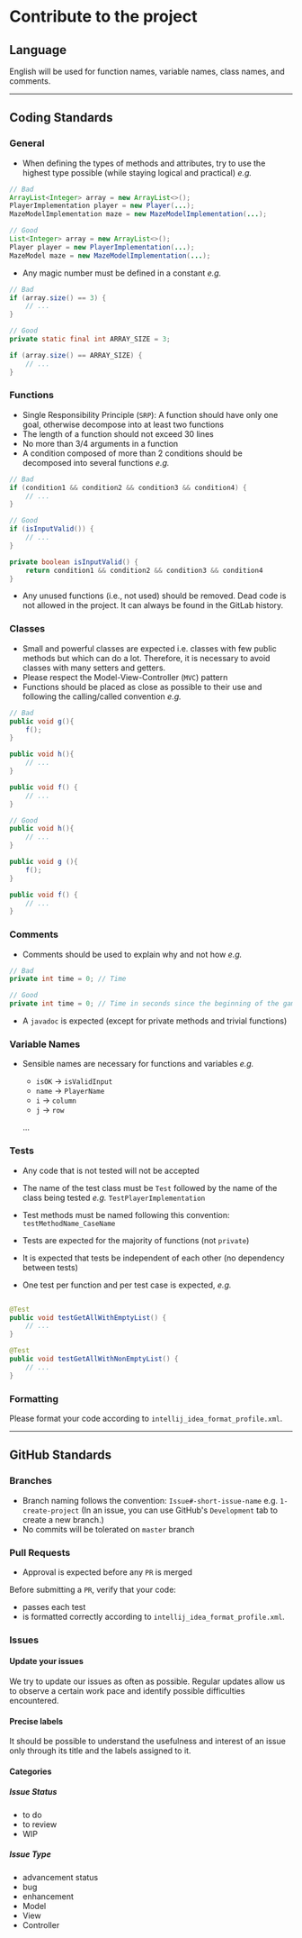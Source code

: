 # Contribute to the project

## Language

English will be used for function names, variable names, class names, and comments.

---

## Coding Standards

### General

- When defining the types of methods and attributes, try to use the highest type possible (while staying logical and practical) _e.g._

```java
// Bad
ArrayList<Integer> array = new ArrayList<>();
PlayerImplementation player = new Player(...);
MazeModelImplementation maze = new MazeModelImplementation(...);

// Good
List<Integer> array = new ArrayList<>();
Player player = new PlayerImplementation(...);
MazeModel maze = new MazeModelImplementation(...);
```

- Any magic number must be defined in a constant _e.g._

```java
// Bad
if (array.size() == 3) {
    // ...
}

// Good
private static final int ARRAY_SIZE = 3;

if (array.size() == ARRAY_SIZE) {
    // ...
}

```

### Functions

- Single Responsibility Principle (`SRP`): A function should have only one goal, otherwise decompose into at least two functions
- The length of a function should not exceed 30 lines
- No more than 3/4 arguments in a function
- A condition composed of more than 2 conditions should be decomposed into several functions _e.g._

```java
// Bad
if (condition1 && condition2 && condition3 && condition4) {
    // ...
}

// Good
if (isInputValid()) {
    // ...
}

private boolean isInputValid() {
    return condition1 && condition2 && condition3 && condition4
}
```

- Any unused functions (i.e., not used) should be removed. Dead code is not allowed in the project. It can always be found in the GitLab history.

### Classes

- Small and powerful classes are expected i.e. classes with few public methods but which can do a lot. Therefore, it is necessary to avoid classes with many setters and getters.
- Please respect the Model-View-Controller (`MVC`) pattern
- Functions should be placed as close as possible to their use and following the calling/called convention _e.g._

```java
// Bad
public void g(){
    f();
}

public void h(){
    // ...
}

public void f() {
    // ...
}

// Good
public void h(){
    // ...
}

public void g (){
    f();
}

public void f() {
    // ...
}

```

### Comments

- Comments should be used to explain why and not how _e.g._

```java
// Bad
private int time = 0; // Time

// Good
private int time = 0; // Time in seconds since the beginning of the game

```

- A `javadoc` is expected (except for private methods and trivial functions)

### Variable Names

- Sensible names are necessary for functions and variables _e.g._

  - `isOK` -> `isValidInput`
  - `name` -> `PlayerName`
  - `i` -> `column`
  - `j` -> `row`

  ...

### Tests

- Any code that is not tested will not be accepted
- The name of the test class must be `Test` followed by the name of the class being tested _e.g._ `TestPlayerImplementation`
- Test methods must be named following this convention: `testMethodName_CaseName`

- Tests are expected for the majority of functions (not `private`)
- It is expected that tests be independent of each other (no dependency between tests)
- One test per function and per test case is expected, _e.g._

```java

@Test
public void testGetAllWithEmptyList() {
    // ...
}

@Test
public void testGetAllWithNonEmptyList() {
    // ...
}
```

### Formatting

Please format your code according to `intellij_idea_format_profile.xml`.

---

## GitHub Standards

### Branches

- Branch naming follows the convention: `Issue#-short-issue-name` e.g. `1-create-project` (In an issue, you can use
  GitHub's `Development` tab to create a new branch.)
- No commits will be tolerated on `master` branch

### Pull Requests

- Approval is expected before any `PR` is merged

Before submitting a `PR`, verify that your code:
- passes each test
- is formatted correctly according to `intellij_idea_format_profile.xml`.

### Issues

#### Update your issues

We try to update our issues as often as possible. Regular updates allow us to observe a certain work pace and identify possible difficulties encountered.

#### Precise labels

It should be possible to understand the usefulness and interest of an issue only through its title and the labels assigned to it.

#### Categories

##### Issue Status

- to do
- to review
- WIP

##### Issue Type

- advancement status
- bug
- enhancement 
- Model
- View
- Controller
